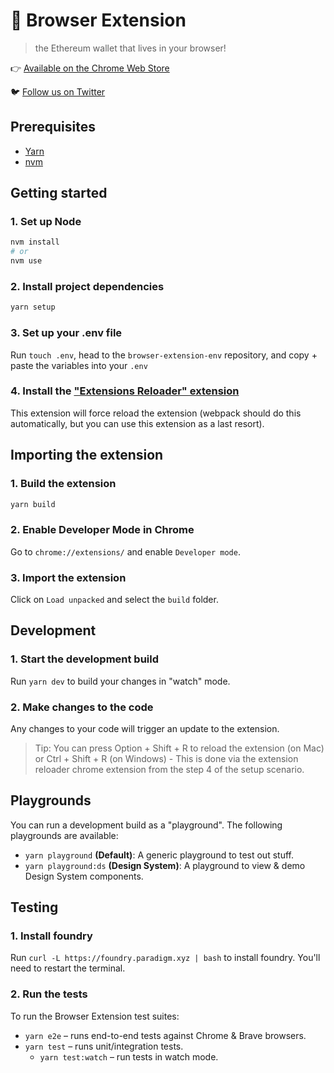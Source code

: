 # 🌈  Browser Extension

> the Ethereum wallet that lives in your browser!

👉 [Available on the Chrome Web Store](https://www.youtube.com/watch?v=dQw4w9WgXcQ)

🐦️ [Follow us on Twitter](https://twitter.com/rainbowdotme)

## Prerequisites

- [Yarn](https://classic.yarnpkg.com/en/docs/install)
- [nvm](https://github.com/nvm-sh/nvm)

## Getting started

### 1. Set up Node

```bash
nvm install
# or
nvm use
```

### 2. Install project dependencies

```bash
yarn setup
```

### 3. Set up your .env file

Run `touch .env`, head to the `browser-extension-env` repository, and copy + paste the variables into your `.env`

### 4. Install the ["Extensions Reloader" extension](https://chrome.google.com/webstore/detail/extensions-reloader/fimgfedafeadlieiabdeeaodndnlbhid?hl=en)

This extension will force reload the extension (webpack should do this automatically, but you can use this extension as a last resort).

## Importing the extension

### 1. Build the extension

```bash
yarn build
```

### 2. Enable Developer Mode in Chrome

Go to `chrome://extensions/` and enable `Developer mode`.

### 3. Import the extension

Click on `Load unpacked` and select the `build` folder.

## Development 

### 1. Start the development build

Run `yarn dev` to build your changes in "watch" mode.

### 2. Make changes to the code

Any changes to your code will trigger an update to the extension.

> Tip: You can press Option + Shift + R to reload the extension (on Mac) or Ctrl + Shift + R (on Windows) - This is done via the extension reloader chrome extension from the step 4 of the setup scenario.

## Playgrounds

You can run a development build as a "playground". The following playgrounds are available:

- `yarn playground` **(Default)**: A generic playground to test out stuff.
- `yarn playground:ds` **(Design System)**: A playground to view & demo Design System components.

## Testing

### 1. Install foundry

Run `curl -L https://foundry.paradigm.xyz | bash` to install foundry.
You'll need to restart the terminal.


### 2. Run the tests
To run the Browser Extension test suites:

- `yarn e2e` – runs end-to-end tests against Chrome & Brave browsers.
- `yarn test` – runs unit/integration tests.
  - `yarn test:watch` – run tests in watch mode.
